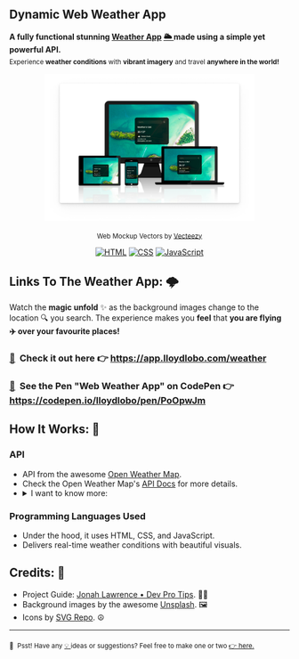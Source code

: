 ## Dynamic Web Weather App
<strong> A fully functional stunning [Weather App](https://app.lloydlobo.com/weather)&nbsp;[🌥️ ](https://app.lloydlobo.com/weather) made using a simple yet powerful API.</strong></br>
<sub>Experience <strong>weather conditions</strong> with <strong>vibrant imagery</strong> and travel <strong>anywhere in the world!</strong></sub>
<p align="center"><a alt="Web Weather App Image by Lloyd Lobo" href="https://app.lloydlobo.com/weather/" target="\_blank"><img align="center" src="https://github.com/lloydlobo/weather-app/blob/main/Timeline/Mockup-Weather-App-20220209133419.png" title="Dynamic Web Weather App" height="75%" width="75%"></a></p>

<p align="center"><sub>Web Mockup Vectors by <a target="_blank" href="https://www.vecteezy.com/free-vector/web-mockup">Vecteezy</a></sub></p>
<p align="center">
  <a href="https://github.com/search?q=user%3Alloydlobo+language%3Ahtml"><img alt="HTML" src="https://img.shields.io/badge/HTML-E34F26.svg?logo=html5&logoColor=white"></a>
  <a href="https://github.com/search?q=user%3Alloydlobo+language%3Acss"><img alt="CSS" src="https://img.shields.io/badge/CSS-1572B6.svg?logo=css3&logoColor=white"></a>
  <a href="https://github.com/search?q=user%3Alloydlobo+language%3Ajavascript"><img alt="JavaScript" src="https://img.shields.io/badge/JavaScript-F7DF1E.svg?logo=javascript&logoColor=black"></a>
</p>   

## Links To The Weather App: 🌩️
Watch the **magic unfold** ✨ as the background images change to the location 🔍 you search. The experience makes you **feel** that **you are flying ✈️ over your favourite places!**

### [🔗](https://app.lloydlobo.com/weather) &nbsp;Check it out here 👉 https://app.lloydlobo.com/weather
### [🔗](https://codepen.io/lloydlobo/pen/PoOpwJm) &nbsp;See the Pen "Web Weather App" on CodePen 👉 https://codepen.io/lloydlobo/pen/PoOpwJm

## How It Works: 🔧
### API
<ul>
  <li>API from the awesome <a target="_blank" href="https//openweathermap.org/">Open Weather Map</a>.</li>
  <li>Check the Open Weather Map's <a target="_blank" href="https://openweathermap.org/api">API Docs</a> for more details.</li>
  <li><details><summary>I want to know more:</summary><ul><li>Using the API Call URL from Open Weather Map's <a target="_blank" href="https://openweathermap.org/current#name">Built-in API request by city name</a>.</li>
</ul>

</details>
</ul>
    
### Programming Languages Used
- Under the hood, it uses HTML, CSS, and JavaScript. 
- Delivers real-time weather conditions with beautiful visuals.

## Credits: 👏
- Project Guide: [Jonah Lawrence • Dev Pro Tips](https://www.youtube.com/watch?v=WZNG8UomjSI&t=275s). 👨‍🏫
- Background images by the awesome [Unsplash](https://unsplash.com). 🖼️
- Icons by [SVG Repo](https://svgrepo.com). ☮️

---

<p>
  <sub>🤫 &nbsp;Psst! Have any <a target="_blank" href="https://github.com/lloydlobo/weather-app/issues">💡 </a> ideas or suggestions? Feel free to make one or two <a target="_blank" href="https://github.com/lloydlobo/weather-app/issues">👉 here.</a></sub>
</p>
